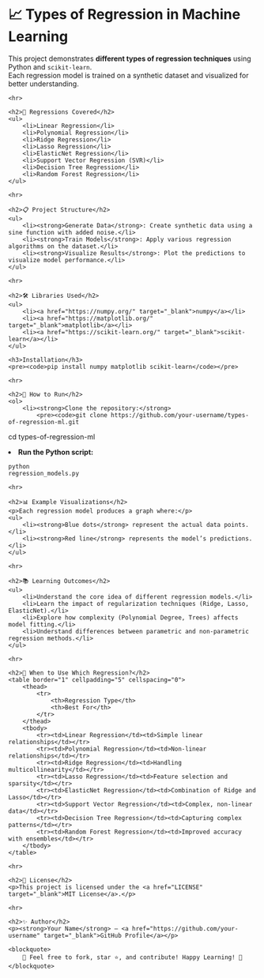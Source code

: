 <!DOCTYPE html>
<html lang="en">
<head>
    <meta charset="UTF-8">
    <title>Types of Regression in Machine Learning</title>
</head>
<body>
    <h1>📈 Types of Regression in Machine Learning</h1>
    <p>This project demonstrates <strong>different types of regression techniques</strong> using Python and <code>scikit-learn</code>.<br>
    Each regression model is trained on a synthetic dataset and visualized for better understanding.</p>

    <hr>

    <h2>🚀 Regressions Covered</h2>
    <ul>
        <li>Linear Regression</li>
        <li>Polynomial Regression</li>
        <li>Ridge Regression</li>
        <li>Lasso Regression</li>
        <li>ElasticNet Regression</li>
        <li>Support Vector Regression (SVR)</li>
        <li>Decision Tree Regression</li>
        <li>Random Forest Regression</li>
    </ul>

    <hr>

    <h2>📋 Project Structure</h2>
    <ul>
        <li><strong>Generate Data</strong>: Create synthetic data using a sine function with added noise.</li>
        <li><strong>Train Models</strong>: Apply various regression algorithms on the dataset.</li>
        <li><strong>Visualize Results</strong>: Plot the predictions to visualize model performance.</li>
    </ul>

    <hr>

    <h2>🛠️ Libraries Used</h2>
    <ul>
        <li><a href="https://numpy.org/" target="_blank">numpy</a></li>
        <li><a href="https://matplotlib.org/" target="_blank">matplotlib</a></li>
        <li><a href="https://scikit-learn.org/" target="_blank">scikit-learn</a></li>
    </ul>

    <h3>Installation</h3>
    <pre><code>pip install numpy matplotlib scikit-learn</code></pre>

    <hr>

    <h2>📂 How to Run</h2>
    <ol>
        <li><strong>Clone the repository:</strong>
            <pre><code>git clone https://github.com/your-username/types-of-regression-ml.git
cd types-of-regression-ml</code></pre>
        </li>
        <li><strong>Run the Python script:</strong>
            <pre><code>python regression_models.py</code></pre>
        </li>
    </ol>

    <hr>

    <h2>📊 Example Visualizations</h2>
    <p>Each regression model produces a graph where:</p>
    <ul>
        <li><strong>Blue dots</strong> represent the actual data points.</li>
        <li><strong>Red line</strong> represents the model’s predictions.</li>
    </ul>

    <hr>

    <h2>📚 Learning Outcomes</h2>
    <ul>
        <li>Understand the core idea of different regression models.</li>
        <li>Learn the impact of regularization techniques (Ridge, Lasso, ElasticNet).</li>
        <li>Explore how complexity (Polynomial Degree, Trees) affects model fitting.</li>
        <li>Understand differences between parametric and non-parametric regression methods.</li>
    </ul>

    <hr>

    <h2>🤔 When to Use Which Regression?</h2>
    <table border="1" cellpadding="5" cellspacing="0">
        <thead>
            <tr>
                <th>Regression Type</th>
                <th>Best For</th>
            </tr>
        </thead>
        <tbody>
            <tr><td>Linear Regression</td><td>Simple linear relationships</td></tr>
            <tr><td>Polynomial Regression</td><td>Non-linear relationships</td></tr>
            <tr><td>Ridge Regression</td><td>Handling multicollinearity</td></tr>
            <tr><td>Lasso Regression</td><td>Feature selection and sparsity</td></tr>
            <tr><td>ElasticNet Regression</td><td>Combination of Ridge and Lasso</td></tr>
            <tr><td>Support Vector Regression</td><td>Complex, non-linear data</td></tr>
            <tr><td>Decision Tree Regression</td><td>Capturing complex patterns</td></tr>
            <tr><td>Random Forest Regression</td><td>Improved accuracy with ensembles</td></tr>
        </tbody>
    </table>

    <hr>

    <h2>📄 License</h2>
    <p>This project is licensed under the <a href="LICENSE" target="_blank">MIT License</a>.</p>

    <hr>

    <h2>✨ Author</h2>
    <p><strong>Your Name</strong> — <a href="https://github.com/your-username" target="_blank">GitHub Profile</a></p>

    <blockquote>
        🌟 Feel free to fork, star ⭐, and contribute! Happy Learning! 🌟
    </blockquote>

</body>
</html>


